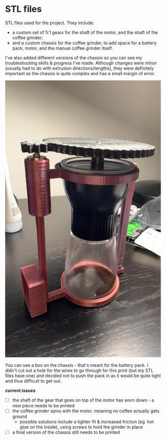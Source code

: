 # STL files  
STL files used for the project. They include:  
- a custom set of 5:1 gears for the shaft of the motor, and the shaft of the coffee grinder; 
- and a custom chassis for the coffee grinder, to add space for a battery pack, motor, and the manual coffee grinder itself.  

I've also added different versions of the chassis so you can see my troubleshooting skills & progress I've made. Although changes were minor (usually had to do with extrusion directions/lengths), they were definitely important as the chassis is quite complex and has a small margin of error.  

![image test](coffee-grinder.jpg)

You can see a box on the chassis - that's meant for the battery pack. I didn't cut out a hole for the wires to go through for this print (but my STL files have one) and decided not to push the pack in as it would be quite tight and thus difficult to get out.  

**current issues**  
- [ ] the shaft of the gear that goes on top of the motor has worn down - a new piece needs to be printed 
- [ ] the coffee grinder spins with the motor, meaning no coffee actually gets ground
  - possible solutions include a tighter fit & increased friction (eg. hot glue on the inside), using screws to hold the grinder in place 
- [ ] a final version of the chassis still needs to be printed
